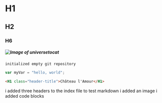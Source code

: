 # H1
## H2
### H6
##### ![Image of universetocat](https://octodex.github.com/universetocat/)

```$ git init
initialized empty git repository
```

```javascript
var myVar = "hello, world";
```

```html
<H1 class="header-title">Château l'Amour</H1>
```





i added three headers to the index file to test markdown
i added an image
i added code blocks
